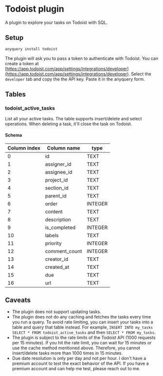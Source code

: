 # Todoist plugin

A plugin to explore your tasks on Todoist with SQL.

## Setup

```bash
anyquery install todoist
```

The plugin will ask you to pass a token to authenticate with Todoist. You can create a token at [https://app.todoist.com/app/settings/integrations/developer](https://app.todoist.com/app/settings/integrations/developer). Select the `developer` tab and copy the the API key. Paste it in the anyquery form.

## Tables

### todoist_active_tasks

List all your active tasks. The table supports insert/delete and select operations. When deleting a task, it'll close the task on Todoist.

#### Schema

| Column index | Column name   | type    |
| ------------ | ------------- | ------- |
| 0            | id            | TEXT    |
| 1            | assigner_id   | TEXT    |
| 2            | assignee_id   | TEXT    |
| 3            | project_id    | TEXT    |
| 4            | section_id    | TEXT    |
| 5            | parent_id     | TEXT    |
| 6            | order         | INTEGER |
| 7            | content       | TEXT    |
| 8            | description   | TEXT    |
| 9            | is_completed  | INTEGER |
| 10           | labels        | TEXT    |
| 11           | priority      | INTEGER |
| 12           | comment_count | INTEGER |
| 13           | creator_id    | TEXT    |
| 14           | created_at    | TEXT    |
| 15           | due           | TEXT    |
| 16           | url           | TEXT    |

## Caveats

- The plugin does not support updating tasks.
- The plugin does not do any caching and fetches the tasks every time you run a query. To avoid rate limiting, you can insert your tasks into a table and query that table instead. For example, `INSERT INTO my_tasks SELECT * FROM todoist_active_tasks` and then `SELECT * FROM my_tasks`.
- The plugin is subject to the rate limits of the Todoist API (1000 requests per 15 minutes). If you hit the rate limit, you can wait for 15 minutes or use the cache method mentioned above. Therefore, you cannot insert/delete tasks more than 1000 times in 15 minutes.
- Due date resolution is only per day and not per hour. I don't have a premium account to test the exact behavior of the API. If you have a premium account and can help me test, please reach out to me.
